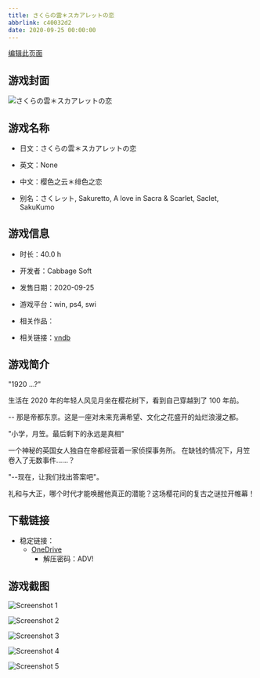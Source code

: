 ```yaml
---
title: さくらの雲＊スカアレットの恋
abbrlink: c40032d2
date: 2020-09-25 00:00:00
---
```

[编辑此页面](https://github.com/ACG-3/ADV3-source/blob/main/source/_posts/games/%E3%81%95%E3%81%8F%E3%82%89%E3%81%AE%E9%9B%B2%EF%BC%8A%E3%82%B9%E3%82%AB%E3%82%A2%E3%83%AC%E3%83%83%E3%83%88%E3%81%AE%E6%81%8B.md)

## 游戏封面

![さくらの雲＊スカアレットの恋](https://pan.timero.xyz/d/onedrive/img_lib_001/%E3%81%95%E3%81%8F%E3%82%89%E3%81%AE%E9%9B%B2%EF%BC%8A%E3%82%B9%E3%82%AB%E3%82%A2%E3%83%AC%E3%83%83%E3%83%88%E3%81%AE%E6%81%8B_cover.avif)


## 游戏名称

- 日文：さくらの雲＊スカアレットの恋
- 英文：None
- 中文：樱色之云＊绯色之恋

- 别名：さくレット, Sakuretto, A love in Sacra & Scarlet, Saclet, SakuKumo


## 游戏信息

- 时长：40.0 h
- 开发者：Cabbage Soft
- 发售日期：2020-09-25
- 游戏平台：win, ps4, swi
- 相关作品：

- 相关链接：[vndb](https://vndb.org/v26664)


## 游戏简介

"1920 ...?"

生活在 2020 年的年轻人风见月坐在樱花树下，看到自己穿越到了 100 年前。

-- 那是帝都东京。这是一座对未来充满希望、文化之花盛开的灿烂浪漫之都。

"小学，月笠。最后剩下的永远是真相"

一个神秘的英国女人独自在帝都经营着一家侦探事务所。
在缺钱的情况下，月笠卷入了无数事件......？

"--现在，让我们找出答案吧"。

礼和与大正，哪个时代才能唤醒他真正的潜能？这场樱花间的复古之谜拉开帷幕！


## 下载链接

- 稳定链接：
    - [OneDrive](https://pan.timero.xyz/onedrive/adv_lib_001/%E3%81%95%E3%81%8F%E3%82%89%E3%81%AE%E9%9B%B2%EF%BC%8A%E3%82%B9%E3%82%AB%E3%82%A2%E3%83%AC%E3%83%83%E3%83%88%E3%81%AE%E6%81%8B)
        - 解压密码：ADV!



## 游戏截图


![Screenshot 1](https://pan.timero.xyz/d/onedrive/img_lib_001/%E3%81%95%E3%81%8F%E3%82%89%E3%81%AE%E9%9B%B2%EF%BC%8A%E3%82%B9%E3%82%AB%E3%82%A2%E3%83%AC%E3%83%83%E3%83%88%E3%81%AE%E6%81%8B_Screenshot_1.avif)

![Screenshot 2](https://pan.timero.xyz/d/onedrive/img_lib_001/%E3%81%95%E3%81%8F%E3%82%89%E3%81%AE%E9%9B%B2%EF%BC%8A%E3%82%B9%E3%82%AB%E3%82%A2%E3%83%AC%E3%83%83%E3%83%88%E3%81%AE%E6%81%8B_Screenshot_2.avif)

![Screenshot 3](https://pan.timero.xyz/d/onedrive/img_lib_001/%E3%81%95%E3%81%8F%E3%82%89%E3%81%AE%E9%9B%B2%EF%BC%8A%E3%82%B9%E3%82%AB%E3%82%A2%E3%83%AC%E3%83%83%E3%83%88%E3%81%AE%E6%81%8B_Screenshot_3.avif)

![Screenshot 4](https://pan.timero.xyz/d/onedrive/img_lib_001/%E3%81%95%E3%81%8F%E3%82%89%E3%81%AE%E9%9B%B2%EF%BC%8A%E3%82%B9%E3%82%AB%E3%82%A2%E3%83%AC%E3%83%83%E3%83%88%E3%81%AE%E6%81%8B_Screenshot_4.avif)

![Screenshot 5](https://pan.timero.xyz/d/onedrive/img_lib_001/%E3%81%95%E3%81%8F%E3%82%89%E3%81%AE%E9%9B%B2%EF%BC%8A%E3%82%B9%E3%82%AB%E3%82%A2%E3%83%AC%E3%83%83%E3%83%88%E3%81%AE%E6%81%8B_Screenshot_5.avif)

